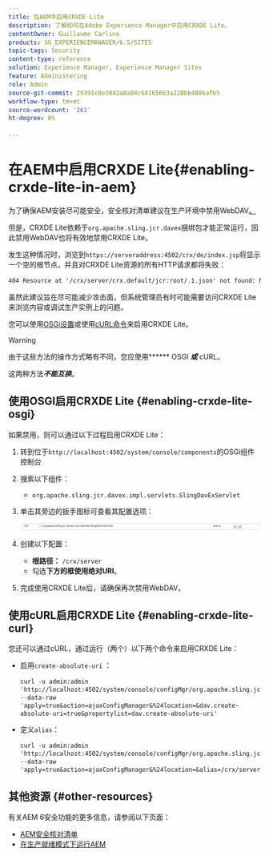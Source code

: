 ```yaml
---
title: 在AEM中启用CRXDE Lite
description: 了解如何在Adobe Experience Manager中启用CRXDE Lite。
contentOwner: Guillaume Carlino
products: SG_EXPERIENCEMANAGER/6.5/SITES
topic-tags: Security
content-type: reference
solution: Experience Manager, Experience Manager Sites
feature: Administering
role: Admin
source-git-commit: 29391c8e3042a8a04c64165663a228bb4886afb5
workflow-type: tm+mt
source-wordcount: '261'
ht-degree: 0%

---
```


# 在AEM中启用CRXDE Lite{#enabling-crxde-lite-in-aem}

为了确保AEM安装尽可能安全，安全核对清单建议在生产环境中禁用WebDAV[。](/help/sites-administering/security-checklist.md#disable-webdav)

但是，CRXDE Lite依赖于`org.apache.sling.jcr.davex`捆绑包才能正常运行，因此禁用WebDAV也将有效地禁用CRXDE Lite。

发生这种情况时，浏览到`https://serveraddress:4502/crx/de/index.jsp`将显示一个空的根节点，并且对CRXDE Lite资源的所有HTTP请求都将失败：

```xml
404 Resource at '/crx/server/crx.default/jcr:root/.1.json' not found: No resource found
```

虽然此建议旨在尽可能减少攻击面，但系统管理员有时可能需要访问CRXDE Lite来浏览内容或调试生产实例上的问题。

您可以使用[OSGi设置](#enabling-crxde-lite-osgi)或使用[cURL命令](#enabling-crxde-lite-curl)来启用CRXDE Lite。

>[!WARNING]
>
>由于这些方法的操作方式略有不同，您应使用&#x200B;****** OSGI ***或*** cURL。
>
>这两种方法&#x200B;***不能互换***。

## 使用OSGI启用CRXDE Lite {#enabling-crxde-lite-osgi}

如果禁用，则可以通过以下过程启用CRXDE Lite：

1. 转到位于`http://localhost:4502/system/console/components`的OSGi组件控制台
1. 搜索以下组件：

   * `org.apache.sling.jcr.davex.impl.servlets.SlingDavExServlet`

1. 单击其旁边的扳手图标可查看其配置选项：

   ![chlimage_1-80](assets/chlimage_1-80a.png)

1. 创建以下配置：

   * **根路径：** `/crx/server`
   * 勾选&#x200B;**下方的框使用绝对URI**。

1. 完成使用CRXDE Lite后，请确保再次禁用WebDAV。

## 使用cURL启用CRXDE Lite {#enabling-crxde-lite-curl}

您还可以通过cURL，通过运行（两个）以下两个命令来启用CRXDE Lite：

* 启用`create-absolute-uri` ：

  ```shell
  curl -u admin:admin 'http://localhost:4502/system/console/configMgr/org.apache.sling.jcr.davex.impl.servlets.SlingDavExServlet' --data-raw 'apply=true&action=ajaxConfigManager&%24location=&dav.create-absolute-uri=true&propertylist=dav.create-absolute-uri'
  ```

* 定义`alias`：

  ```shell
  curl -u admin:admin 'http://localhost:4502/system/console/configMgr/org.apache.sling.jcr.davex.impl.servlets.SlingDavExServlet' --data-raw 'apply=true&action=ajaxConfigManager&%24location=&alias=/crx/server&propertylist=alias'
  ```

## 其他资源 {#other-resources}

有关AEM 6安全功能的更多信息，请参阅以下页面：

* [AEM安全核对清单](/help/sites-administering/security-checklist.md)
* [在生产就绪模式下运行AEM](/help/sites-administering/production-ready.md)
